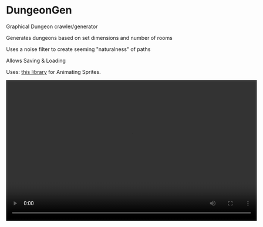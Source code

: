 # DungeonGen
Graphical Dungeon crawler/generator

Generates dungeons based on set dimensions and number of rooms

Uses a noise filter to create seeming "naturalness" of paths

Allows Saving & Loading

Uses: [this library](https://github.com/SFML/SFML/wiki/Source:-AnimatedSprite) for Animating Sprites.

<script src="http://vjs.zencdn.net/4.0/video.js"></script>

<video id="pelican-installation" class="video-js vjs-default-skin" controls
preload="auto" width="683" height="384" data-setup="{}">
<source src="http://i.gyazo.com/3d743d14336b85e5eb7f10e65726c097.mp4" type='video/mp4'>
</video>

